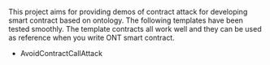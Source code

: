 This project aims for providing demos of contract attack for developing smart contract based on ontology.
The following templates have been tested smoothly. The template contracts all work well 
and they can be used as reference when you write ONT smart contract. 

* AvoidContractCallAttack

 
